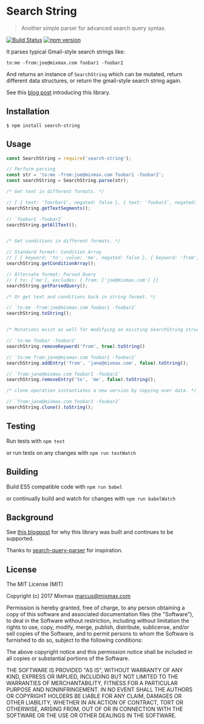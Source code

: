 # Search String

> Another simple parser for advanced search query syntax.

[![Build Status](https://travis-ci.org/mixmaxhq/search-string.svg?branch=master)](https://travis-ci.org/mixmaxhq/search-string) [![npm version](https://badge.fury.io/js/search-string.svg)](https://badge.fury.io/js/search-string)

It parses typical Gmail-style search strings like:

```
to:me -from:joe@mixmax.com foobar1 -foobar2
```

And returns an instance of `SearchString` which can be mutated, return different data structures, or return the gmail-style search string again.

See this [blog post](https://mixmax.com/blog/search-string-advanced-search-parser) introducing this library.


## Installation

```shell
$ npm install search-string
```

## Usage

```javascript
const SearchString = require('search-string');

// Perform parsing
const str = 'to:me -from:joe@mixmax.com foobar1 -foobar2';
const searchString = SearchString.parse(str);

/* Get text in different formats. */

// [ { text: 'foorbar1', negated: false }, { text: 'foobar2', negated: true } ]
searchString.getTextSegments();

// `foobar1 -foobar2`
searchString.getAllText();


/* Get conditions in different formats. */

// Standard format: Condition Array
// [ { keyword: 'to', value: 'me', negated: false }, { keyword: 'from', value: 'joe@mixmax.com', negated: true } ]
searchString.getConditionArray(); 

// Alternate format: Parsed Query
// { to: ['me'], excludes: { from: ['joe@mixmax.com'] }}
searchString.getParsedQuery(); 

/* Or get text and conditions back in string format. */

// `to:me -from:joe@mixmax.com foobar1 -foobar2`
searchString.toString();


/* Mutations exist as well for modifying an existing SearchString structure. */

// `to:me foobar -foobar2`
searchString.removeKeyword('from', true).toString()

// `to:me from:jane@mixmax.com foobar1 -foobar2`
searchString.addEntry('from', 'jane@mixmax.com', false).toString();

// `from:jane@mixmax.com foobar1 -foobar2`
searchString.removeEntry('to', 'me', false).toString();

/* clone operation instantiates a new version by copying over data. */

// `from:jane@mixmax.com foobar1 -foobar2`
searchString.clone().toString();


```

## Testing

Run tests with `npm test`

or run tests on any changes with `npm run testWatch`

## Building

Build ES5 compatible code with `npm run babel`

or continually build and watch for changes with `npm run babelWatch`

## Background

See [this blogpost](https://mixmax.com/blog/search-string-advanced-search-parser) for why this library was built and continues to be supported.

Thanks to [search-query-parser](https://github.com/nepsilon/search-query-parser) for inspiration.

## License

The MIT License (MIT)

Copyright (c) 2017 Mixmax <marcus@mixmax.com>

Permission is hereby granted, free of charge, to any person obtaining a copy
of this software and associated documentation files (the "Software"), to deal
in the Software without restriction, including without limitation the rights
to use, copy, modify, merge, publish, distribute, sublicense, and/or sell
copies of the Software, and to permit persons to whom the Software is
furnished to do so, subject to the following conditions:

The above copyright notice and this permission notice shall be included in all
copies or substantial portions of the Software.

THE SOFTWARE IS PROVIDED "AS IS", WITHOUT WARRANTY OF ANY KIND, EXPRESS OR
IMPLIED, INCLUDING BUT NOT LIMITED TO THE WARRANTIES OF MERCHANTABILITY,
FITNESS FOR A PARTICULAR PURPOSE AND NONINFRINGEMENT. IN NO EVENT SHALL THE
AUTHORS OR COPYRIGHT HOLDERS BE LIABLE FOR ANY CLAIM, DAMAGES OR OTHER
LIABILITY, WHETHER IN AN ACTION OF CONTRACT, TORT OR OTHERWISE, ARISING FROM,
OUT OF OR IN CONNECTION WITH THE SOFTWARE OR THE USE OR OTHER DEALINGS IN THE
SOFTWARE.
